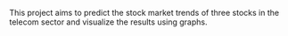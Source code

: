 This project aims to predict the stock market trends of three stocks in the telecom sector and visualize the results using graphs. 
